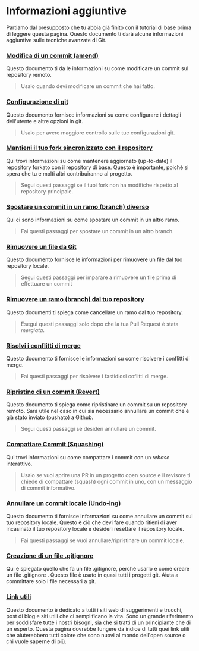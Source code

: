 # Informazioni aggiuntive

Partiamo dal presupposto che tu abbia già finito con il tutorial di base prima di leggere questa pagina. Questo documento ti darà alcune informazioni aggiuntive sulle tecniche avanzate di Git.

### [Modifica di un commit (amend)](amending-a-commit.it.md)
Questo documento ti da le informazioni su come modificare un commit sul repository remoto.
> Usalo quando devi modificare un commit che hai fatto.

### [Configurazione di git](configuring-git.it.md)
Questo documento fornisce informazioni su come configurare i dettagli dell'utente e altre opzioni in git.
> Usalo per avere maggiore controllo sulle tue configurazioni git.

### [Mantieni il tuo fork sincronizzato con il repository](keeping-your-fork-synced-with-this-repository.it.md)
Qui trovi informazioni su come mantenere aggiornato (up-to-date) il repository forkato con il repository di base. Questo è importante, poiché si spera che tu e molti altri contribuiranno al progetto.
> Segui questi passaggi se il tuoi fork non ha modifiche rispetto al repository principale.

### [Spostare un commit in un ramo (branch) diverso](moving-a-commit-to-a-different-branch.it.md)
Qui ci sono informazioni su come spostare un commit in un altro ramo.
> Fai questi passaggi per spostare un commit in un altro branch.

### [Rimuovere un file da Git](removing-a-file.it.md)
Questo documento fornisce le informazioni per rimuovere un file dal tuo repository locale.
> Segui questi passaggi per imparare a rimuovere un file prima di effettuare un commit

### [Rimuovere un ramo (branch) dal tuo repository](removing-branch-from-your-repository.it.md)
Questo documenti ti spiega come cancellare un ramo dal tuo repository.
> Esegui questi passaggi solo dopo che la tua Pull Request è stata *mergiata*.

### [Risolvi i conflitti di merge](resolving-merge-conflicts.it.md)
Questo documento ti fornisce le informazioni su come risolvere i conflitti di merge.
> Fai questi passaggi per risolvere i fastidiosi coflitti di merge.

### [Ripristino di un commit (Revert)](reverting-a-commit.it.md)
Questo documento ti spiega come ripristinare un commit su un repository remoto. Sarà utile nel caso in cui sia necessario annullare un commit che è già stato inviato (pushato) a Github.
> Segui questi passaggi se desideri annullare un commit.

### [Compattare Commit (Squashing)](squashing-commits.it.md)
Qui trovi informazioni su come compattare i commit con un *rebase* interattivo.
> Usalo se vuoi aprire una PR in un progetto open source e il revisore ti chiede di compattare (squash) ogni commit in uno, con un messaggio di commit informativo.

### [Annullare un commit locale (Undo-ing)](undoing-a-commit.it.md)
Questo documento ti fornisce informazioni su come annullare un commit sul tuo repository locale. Questo è ciò che devi fare quando ritieni di aver incasinato il tuo repository locale e desideri resettare il repository locale.
> Fai questi passaggi se vuoi annullare/ripristinare un commit locale.

### [Creazione di un file .gitignore](creating-a-gitignore-file.it.md)
Qui è spiegato quello che fa un file .gitignore, perché usarlo e come creare un file .gitignore . Questo file è usato in quasi tutti i progetti git. Aiuta a committare solo i file necessari a git.

### [Link utili](Useful-links-for-further-learning.it.md)
Questo documento è dedicato a tutti i siti web di suggerimenti e trucchi, post di blog e siti utili che ci semplificano la vita. Sono un grande riferimento per soddisfare tutte i nostri bisogni, sia che si tratti di un principiante che di un esperto. Questa pagina dovrebbe fungere da indice di tutti quei link utili che aiuterebbero tutti colore che sono nuovi al mondo dell'open source o chi vuole saperne di più.

